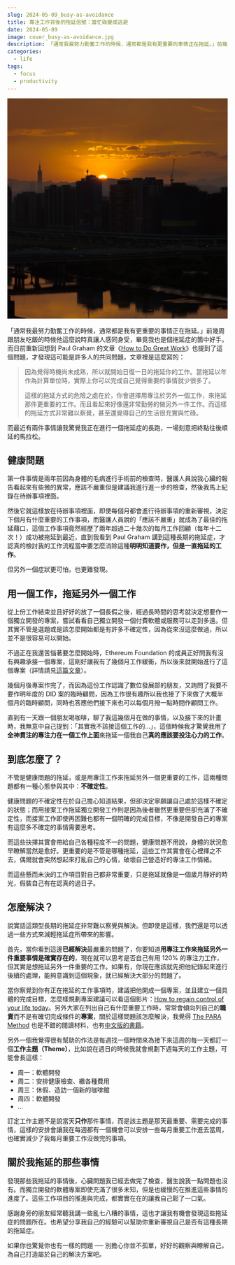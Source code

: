 ```yaml
---
slug: 2024-05-09_busy-as-avoidance
title: 專注工作背後的拖延信號：當忙碌變成逃避
date: 2024-05-09
image: cover_busy-as-avoidance.jpg
description: 「通常我最努力勤奮工作的時候，通常都是我有更重要的事情正在拖延。」前幾周跟一個朋友吃飯的時候他這麼說時真讓人感同身受，畢竟我也是個拖延症的箇中好手。而日前重新回想到 Paul Graham 的文章《How to Do Great Work》也提到了這個問題，才發現這可能是許多人的共同問題。
categories:
  - life
tags:
  - focus
  - productivity
---
```


![cover](./cover_busy-as-avoidance.jpg)

「通常我最努力勤奮工作的時候，通常都是我有更重要的事情正在拖延。」前幾周跟朋友吃飯的時候他這麼說時真讓人感同身受，畢竟我也是個拖延症的箇中好手。而日前重新回想到 Paul Graham 的文章《[How to Do Great Work](https://paulgraham.com/greatwork.html)》也提到了這個問題，才發現這可能是許多人的共同問題，文章裡是這麼寫的：

> 因為覺得時機尚未成熟，所以就開始日復一日的拖延你的工作。當拖延以年作為計算單位時，實際上你可以完成自己覺得重要的事情就少很多了。
>
> 這樣的拖延方式的危險之處在於，你會選擇用專注於另外一個工作，來拖延那件更重要的工作。而且看起來好像還非常勤勞的做另外一件工作。而這樣的拖延方式非常難以察覺，甚至還覺得自己的生活很充實與忙碌。

而最近有兩件事情讓我驚覺我正在進行一個拖延症的長跑，一場刻意把終點往後順延的馬拉松。

## 健康問題
第一件事情是兩年前因為身體的毛病進行手術前的檢查時，醫護人員說我心臟的報告看起來有些微的異常，應該不嚴重但是建議我進行進一步的檢查，然後我馬上紀錄在待辦事項裡面。

然後它就這樣放在待辦事項裡面，即使每個月都會進行待辦事項的重新審視，決定下個月有什麼重要的工作事項，而醫護人員說的「應該不嚴重」就成為了最佳的拖延藉口，這個工作事項竟然經歷了兩年超過二十幾次的每月工作回顧（每年十二次！）成功被拖延到最近，直到我看到 Paul Graham 講到這種長期的拖延症，才認真的檢討我的工作流程當中要怎麼消除這種**明明知道要作，但是一直拖延的工作**。

但另外一個症狀更可怕，也更難發現。
## 用一個工作，拖延另外一個工作
從上份工作結束並且好好的放了一個長假之後，經過長時間的思考就決定想要作一個獨立開發的專案，嘗試看看自己獨立開發一個付費軟體或服務可以走到多遠。但其實不管是選題或是該怎麼開始都是有許多不確定性，因為從來沒這麼做過，所以並不是很容易可以開始。

不過正在我還苦惱著要怎麼開始時，Ethereum Foundation 的成員正好問我有沒有興趣承接一個專案，這剛好讓我有了幾個月工作緩衝，所以後來就開始進行了這個專案（詳情請見[這篇文章](https://yurenju.blog/posts/2024-02-04_taiwan-digital-id-privacy-first/)）。

幾個月後專案作完了，而因為這份工作認識了數位發展部的朋友，又詢問了我要不要作明年度的 DID 案的臨時顧問，因為工作很有趣所以我也接了下來做了大概半個月的臨時顧問，同時也答應他們接下來也可以每個月撥一點時間作顧問工作。

直到有一天跟一個朋友喝咖啡，聊了我這幾個月在做的事情，以及接下來的計畫時，我無意中自己提到：「其實我不該接這個工作的…」，這個時候我才驚覺我用了**全神貫注的專注力在一個工作上面**來拖延一個我自己**真的應該要投注心力的工作**。

## 到底怎麼了？
不管是健康問題的拖延，或是用專注工作來拖延另外一個更重要的工作，這兩種問題都有一種心態參與其中：**不確定性**。

健康問題的不確定性在於自己擔心知道結果，但卻決定寧願讓自己處於這樣不確定的狀態；而用接案工作拖延獨立開發工作則是因為後者雖然更重要但卻充滿了不確定性，而接案工作即使再困難也都有一個明確的完成目標，不像是開發自己的專案有這麼多不確定的事情需要思考。

而這些抉擇其實會帶給自己各種程度不一的問題，健康問題不用說，身體的狀況愈早瞭解當然是愈好。更重要的是不管是哪種拖延，這些工作其實會在心裡揮之不去，偶爾就會突然想起來打亂自己的心情，破壞自己營造好的專注工作情緒。

而這些懸而未決的工作項目對自己都非常重要，只是拖延就像是一個歲月靜好的時光，假裝自己有在認真的過日子。
## 怎麼解決？
說實話這類型長期的拖延症非常難以察覺與解決。但即使是這樣，我們還是可以透過一些方式來減輕拖延症所帶來的影響。

首先，當你看到這邊**已經解決**最嚴重的問題了，你要知道**用專注工作來拖延另外一件重要事情是確實存在的**，現在就可以思考是否自己有用 120% 的專注力工作，但其實是想拖延另外一件重要的工作。如果有，你現在應該就先把他紀錄起來進行後續的處理，能夠意識到這個現象，就已經解決大部分的問題了。

當你察覺到你有正在拖延的工作事項時，建議把他開成一個專案，並且建立一個具體的完成目標，怎麼樣規劃專案建議可以看這個影片：[How to regain control of your life today](https://www.youtube.com/watch?v=inPnvN6PyLg)。另外大家在列出自己有什麼重要工作時，常常會傾向列自己的**職責**而不是有確切完成條件的**專案**，關於這樣問題該怎麼解決，我覺得 [The PARA Method](https://fortelabs.com/blog/para/) 也是不錯的閱讀材料，也有[中文版的書籍](https://www.kobo.com/tw/zh/ebook/para-10)。

另外一個我覺得很有幫助的作法是每週找一個時間來為接下來這周的每一天都訂一個**工作主題（Theme）**，比如說在週日的時候我就會規劃下週每天的工作主題，可能會長這樣：
- 周一：軟體開發
- 周二：安排健康檢查、繳各種費用
- 周三：休假、造訪一個新的咖啡館
- 周四：軟體開發
- ...

訂定工作主題不是說當天**只作**那件事情，而是該主題是那天最重要、需要完成的事情，這樣的安排會讓我在每週都有一個機會可以安排一些每月重要工作進去當周，也確實減少了我每月重要工作沒做完的事項。

## 關於我拖延的那些事情
發現那些我拖延的事情後，心臟問題我已經去做完了檢查，醫生說我一點問題也沒有。而獨立開發的軟體專案即使充滿了很多未知，但是也緩慢的在推進這些事情的進度了。這些工作項目的推進與完成，都實實在在的讓我自己鬆了一口氣。

感謝身旁的朋友經常聽我講一些亂七八糟的事情，這也才讓我有機會發現這些拖延症的問題所在。也希望分享我自己的經驗可以幫助你重新審視自己是否有這種長期的拖延症。

如果你也驚覺你也有一樣的問題 ── 別擔心你並不孤單，好好的觀察與瞭解自己，為自己打造屬於自己的解決方案吧。

